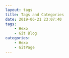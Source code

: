 ```yaml
---
layout: tags
title: Tags and Categories
date: 2019-06-21 23:07:40
tags:
    - Hexo
    - Git Blog
categories:
    - Hexo
    - GitPage
---
```

